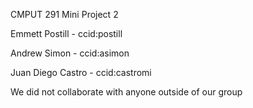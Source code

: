 CMPUT 291 Mini Project 2

Emmett Postill - ccid:postill

Andrew Simon - ccid:asimon

Juan Diego Castro - ccid:castromi

We did not collaborate with anyone outside of our group
